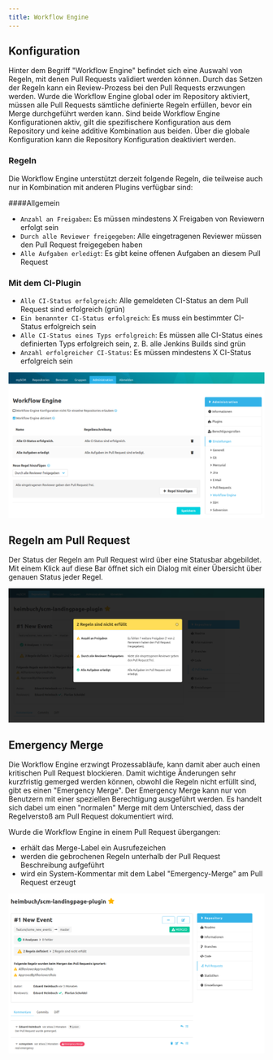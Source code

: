 ```yaml
---
title: Workflow Engine
---
```


## Konfiguration
Hinter dem Begriff "Workflow Engine" befindet sich eine Auswahl von Regeln, mit denen Pull Requests validiert werden können. 
Durch das Setzen der Regeln kann ein Review-Prozess bei den Pull Requests erzwungen werden. 
Wurde die Workflow Engine global oder im Repository aktiviert, müssen alle Pull Requests sämtliche definierte Regeln erfüllen, bevor ein Merge durchgeführt werden kann. 
Sind beide Workflow Engine Konfigurationen aktiv, gilt die spezifischere Konfiguration aus dem Repository und keine additive Kombination aus beiden.
Über die globale Konfiguration kann die Repository Konfiguration deaktiviert werden.

### Regeln
Die Workflow Engine unterstützt derzeit folgende Regeln, die teilweise auch nur in Kombination mit anderen Plugins verfügbar sind:

####Allgemein
- `Anzahl an Freigaben`: Es müssen mindestens X Freigaben von Reviewern erfolgt sein
- `Durch alle Reviewer freigegeben`: Alle eingetragenen Reviewer müssen den Pull Request freigegeben haben
- `Alle Aufgaben erledigt`: Es gibt keine offenen Aufgaben an diesem Pull Request

### Mit dem CI-Plugin
- `Alle CI-Status erfolgreich`: Alle gemeldeten CI-Status an dem Pull Request sind erfolgreich (grün)
- `Ein benannter CI-Status erfolgreich`: Es muss ein bestimmter CI-Status erfolgreich sein
- `Alle CI-Status eines Typs erfolgreich`: Es müssen alle CI-Status eines definierten Typs erfolgreich sein, z. B. alle Jenkins Builds sind grün
- `Anzahl erfolgreicher CI-Status`: Es müssen mindestens X CI-Status erfolgreich sein

![Workflow Engine Konfiguration](assets/workflow_engine.png)

## Regeln am Pull Request
Der Status der Regeln am Pull Request wird über eine Statusbar abgebildet. 
Mit einem Klick auf diese Bar öffnet sich ein Dialog mit einer Übersicht über genauen Status jeder Regel.

![Regelvalidierung](assets/rules.png)

## Emergency Merge
Die Workflow Engine erzwingt Prozessabläufe, kann damit aber auch einen kritischen Pull Request blockieren. 
Damit wichtige Änderungen sehr kurzfristig gemerged werden können, obwohl die Regeln nicht erfüllt sind, gibt es einen "Emergency Merge". 
Der Emergency Merge kann nur von Benutzern mit einer speziellen Berechtigung ausgeführt werden.
Es handelt sich dabei um einen "normalen" Merge mit dem Unterschied, dass der Regelverstoß am Pull Request dokumentiert wird.

Wurde die Workflow Engine in einem Pull Request übergangen:
- erhält das Merge-Label ein Ausrufezeichen
- werden die gebrochenen Regeln unterhalb der Pull Request Beschreibung aufgeführt
- wird ein System-Kommentar mit dem Label "Emergency-Merge" am Pull Request erzeugt
 
![Emergency Merge](assets/emergency_merge.png)

